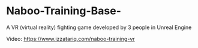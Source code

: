 # Naboo-Training-Base-
A VR (virtual reality) fighting game developed by 3 people in Unreal Engine

Video:
https://www.izzatariq.com/naboo-training-vr
